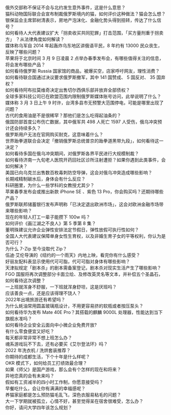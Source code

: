 俄外交部称不保证不会与北约发生意外事件，这是什么意思？  
猫科动物国际联合会宣布制裁俄罗斯境内的猫，如何评价这种做法？猫会怎么想？  
银保监会主席郭树清表示，房地产泡沫化、金融化势头得到扭转，传达了什么信号？  
如何看待人大代表建议扩大「拐卖收买共同犯罪」打击范围，「买方量刑重于拐卖方」 ？从法律角度如何解读？  
媒体称乌军自 2014 年起轰炸乌东地区讲俄语平民，8 年约有 13000 民众丧生，反映了哪些问题？  
苹果将于北京时间 3 月 9 日凌晨 2 点举办春季发布会，有哪些值得关注的信息，将会发布哪些产品？  
如何看待俄罗斯 Russia 国家馆的商品，被爆买空，店家呼吁网友，理性消费？  
如何看待联合国通过决议要求俄罗斯撤军，其中 141 国赞成、 5 国反对、 35 国弃权？  
如何看待阿布拉莫维奇决定出售切尔西俱乐部并放弃全部债权？  
全球多家科技公司已在欧盟范围内限制俄罗斯媒体账号访问，此举说明了什么？  
媒体称 3 月 3 日上午 9 时许，台湾多县市无预警大范围停电，可能是哪里出现了问题？  
古代的食用油是不是很稀罕？那他们是怎么吃得起油条的？  
俄国防部首度公布伤亡数据，其中俄军共 498 人死亡 1597 人受伤，俄乌冲突预计还会持续多久？  
俄罗斯用户无法在官网购买耐克，这意味着什么？  
世界跆拳道联合会决定「撤销俄罗斯总统普京的跆拳道黑带九段」，如何看待这一决定？  
如何看待多国在俄乌冲突期间，对俄罗斯各界平民进行大规模制裁？  
如何看待济南一九旬老人医院开药回社区诊所注射遭拒？如果你遇到此类事件，会如何解决？  
美国已向乌克兰出售数百枚毒刺防空导弹，这会对俄乌冲突造成哪些影响？  
长期戒精制碳水后，身体会有什么反应？  
科研圈里，为什么一些学科的女教授尤其少？  
苹果春季发布会或推出新款 iPhone SE 、紫色 13 Pro，你会购买吗？还期待哪些产品？  
俄罗斯联邦储蓄银行发布声明称「已决定退出欧洲市场」，这会对欧洲金融市场带来哪些影响？  
现在的年轻人打工一辈子能攒下 100w 吗？  
如何评价《画江湖之不良人》第 5 季第 8 集？  
董明珠建议允许企业弹性安排法定节假日，弹性放假可执行性如何？  
全国人大代表建议保障单身女性生育权，以及非婚生育子女的平等权利，你认为是否可行？  
为什么 7-Zip 至今没取代 Zip？  
伍迪·艾伦导演的《纽约的一个雨天》内地上映，看完你有什么感受？  
好丽友配料表显示使用代可可脂，代可可脂对身体有哪些影响？  
天津拟规定「剧本杀」的剧本需备案登记，剧本杀对现实生活产生了哪些影响？  
FGO 国服将再次调整部分卡面立绘、及修改英灵名等文本，并补偿五个圣晶石，如何看待这次调整？  
一上班就浑身不舒服，一下班就浑身舒坦，这是厌班吗？  
应该善良一点，还是应该得理不饶人？  
2022年出境旅游还有希望吗？  
为什么蚝油常用圆盖玻璃瓶设计，不用更容易挤的软瓶或者按压泵头？  
如何看待华为发布 Mate 40E Pro？其搭载的麒麟 9000L 处理器，性能达到当下旗舰水准吗？  
如何看待企业安全云面向中小微企业免费开放?  
有什么零食便宜又好吃？  
每天都非常非常不想上班怎么办？  
魂系游戏玩不下去，还有必要买《艾尔登法环》吗？  
2022 年洗衣机 / 洗烘套装推荐？  
你期待的成都生活，下个十年是什么样呢？  
OKR 模式下，如何给员工打绩效最合理？  
如果《师父》是国产游戏，那么会有个怎样的现在和将来？  
异地恋真的会有未来吗？  
假如有工资减半的四小时工作制，你愿意接受吗？  
早餐吃什么，会让你有满满的幸福感呢？  
养猫家庭都是怎么预防猫毛乱飞，深色衣服易粘毛的问题？  
大一下学期就被孤立，心情不好，甚至觉得呆在宿舍很难受，怎么办？  
你好，请问大学四年该怎么规划？  
